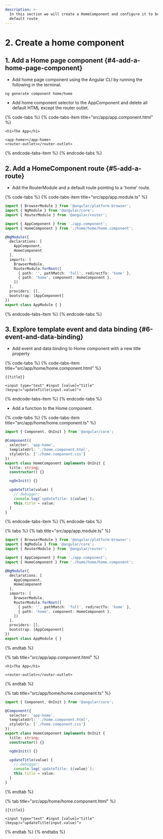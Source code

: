 ```yaml
---
description: >-
  In this section we will create a HomeComponent and configure it to be our
  default route
---
```


# 2. Create a home component

## 1. Add a Home page component {#4-add-a-home-page-component}

* Add home page component using the Angular CLI by running the following in the terminal.

```text
ng generate component home/home
```

* Add home component selector to the AppComponent and delete all default HTML except the router outlet.

{% code-tabs %}
{% code-tabs-item title="src/app/app.component.html" %}
```markup
<h1>The App</h1>
​
<app-home></app-home>
<router-outlet></router-outlet>

```
{% endcode-tabs-item %}
{% endcode-tabs %}

## 2. Add a HomeComponent route {#5-add-a-route}

* Add the RouterModule and a default route pointing to a 'home' route.

{% code-tabs %}
{% code-tabs-item title="src/app/app.module.ts" %}
```typescript
import { BrowserModule } from '@angular/platform-browser';
import { NgModule } from '@angular/core';
import { RouterModule } from '@angular/router';

import { AppComponent } from './app.component';
import { HomeComponent } from './home/home/home.component';

@NgModule({
  declarations: [
    AppComponent,
    HomeComponent
  ],
  imports: [
    BrowserModule,
    RouterModule.forRoot([
      { path: '', pathMatch: 'full', redirectTo: 'home' },
      { path: 'home', component: HomeComponent },
    ])
  ],
  providers: [],
  bootstrap: [AppComponent]
})
export class AppModule { }

```
{% endcode-tabs-item %}
{% endcode-tabs %}

## 3. Explore template event and data binding  {#6-event-and-data-binding}

* Add event and data binding to Home component with a new title property

{% code-tabs %}
{% code-tabs-item title="src/app/home/home.component.html" %}
```markup
{{title}}

<input type="text" #input [value]="title" (keyup)="updateTitle(input.value)">

```
{% endcode-tabs-item %}
{% endcode-tabs %}

* Add a function to the Home component.

{% code-tabs %}
{% code-tabs-item title="src/app/home/home.component.ts" %}
```typescript
import { Component, OnInit } from '@angular/core';

@Component({
  selector: 'app-home',
  templateUrl: './home.component.html',
  styleUrls: ['./home.component.css']
})
export class HomeComponent implements OnInit {
  title: string;
  constructor() {}

  ngOnInit() {}

  updateTitle(value) {
    // debugger;
    console.log(`updateTitle: ${value}`);
    this.title = value;
  }
}
```
{% endcode-tabs-item %}
{% endcode-tabs %}

{% tabs %}
{% tab title="src/app/app.module.ts" %}
```typescript
import { BrowserModule } from '@angular/platform-browser';
import { NgModule } from '@angular/core';
import { RouterModule } from '@angular/router';

import { AppComponent } from './app.component';
import { HomeComponent } from './home/home/home.component';

@NgModule({
  declarations: [
    AppComponent,
    HomeComponent
  ],
  imports: [
    BrowserModule,
    RouterModule.forRoot([
      { path: '', pathMatch: 'full', redirectTo: 'home' },
      { path: 'home', component: HomeComponent },
    ])
  ],
  providers: [],
  bootstrap: [AppComponent]
})
export class AppModule { }
```
{% endtab %}

{% tab title="src/app/app.component.html" %}
```markup
<h1>The App</h1>
​
<router-outlet></router-outlet>
```
{% endtab %}

{% tab title="src/app/home/home.component.ts" %}
```typescript
import { Component, OnInit } from '@angular/core';

@Component({
  selector: 'app-home',
  templateUrl: './home.component.html',
  styleUrls: ['./home.component.css']
})
export class HomeComponent implements OnInit {
  title: string;
  constructor() {}

  ngOnInit() {}

  updateTitle(value) {
    // debugger;
    console.log(`updateTitle: ${value}`);
    this.title = value;
  }
}
```
{% endtab %}

{% tab title="src/app/home/home.component.html" %}
```markup
{{title}}

<input type="text" #input [value]="title" (keyup)="updateTitle(input.value)">

```
{% endtab %}
{% endtabs %}



